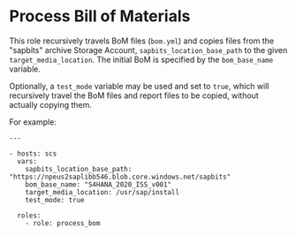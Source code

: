 # Process Bill of Materials

This role recursively travels BoM files (`bom.yml`) and copies files from the "sapbits" archive Storage Account, `sapbits_location_base_path` to the given `target_media_location`. The initial BoM is specified by the `bom_base_name` variable.

Optionally, a `test_mode` variable may be used and set to `true`, which will recursively travel the BoM files and report files to be copied, without actually copying them.

For example:

```text
---

- hosts: scs
  vars:
    sapbits_location_base_path: "https://npeus2saplibb546.blob.core.windows.net/sapbits"
    bom_base_name: "S4HANA_2020_ISS_v001"
    target_media_location: /usr/sap/install
    test_mode: true

  roles:
    - role: process_bom
```
